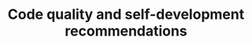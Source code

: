 ---
title: "Code quality and self-development recommendations"
categories: ["Development"]

link:
    url: "https://mkdev.me/posts/5-recommendations-on-how-to-maintain-the-code-quality-and-keep-your-self-development-when-nobody-cares"
    dead: false

tweet: "Interesting for devs and people who work around devs. This is an article about product quality and personal development."
---